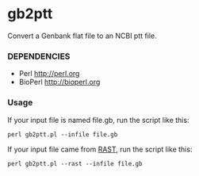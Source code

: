 # gb2ptt
Convert a Genbank flat file to an NCBI ptt file.

### DEPENDENCIES
 - Perl http://perl.org
 - BioPerl http://bioperl.org

### Usage

If your input file is named file.gb, run the script like this:

`perl gb2ptt.pl --infile file.gb`

If your input file came from [RAST](http://rast.nmpdr.org), run the script like this:

`perl gb2ptt.pl --rast --infile file.gb`
